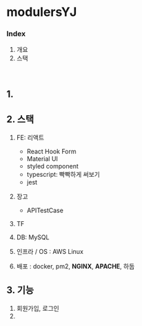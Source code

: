 # modulersYJ

### Index

1. 개요
2. 스택

<br>

## 1.

## 2. 스택

1. FE: 리액트

   - React Hook Form
   - Material UI
   - styled component
   - typescript: 빡빡하게 써보기
   - jest

2. 장고

   - APITestCase

3. TF
4. DB: MySQL
5. 인프라 / OS : AWS Linux
6. 배포 : docker, pm2, **NGINX**, **APACHE**, 하둡

## 3. 기능

1. 회원가입, 로그인
2.
